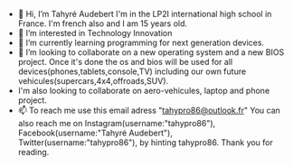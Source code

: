 - 👋 Hi, I’m Tahyré Audebert I'm in the LP2I international high school in France. I'm french also and I am 15 years old.
- 👀 I’m interested in Technology Innovation
- 🌱 I’m currently learning programming for next generation devices.
- 💞️ I’m looking to collaborate on a new operating system and a new BIOS project. Once it's done the os and bios will be used for all devices(phones,tablets,console,TV) including our own future vehicules(supercars,4x4,offroads,SUV).
-   I'm also looking to collaborate on aero-vehicules, laptop and phone project.
- 📫 To reach me use this email adress "tahypro86@outlook.fr" You can also reach me on Instagram(username:"tahypro86"), Facebook(username:"Tahyré Audebert"), Twitter(username:"tahypro86"), by hinting tahypro86.
Thank you for reading.

